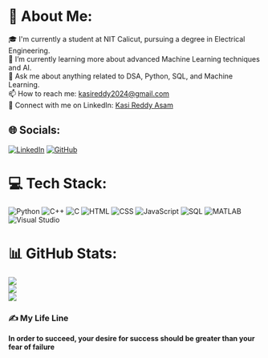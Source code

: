 # 💫 About Me:
🎓 I'm currently a student at NIT Calicut, pursuing a degree in Electrical Engineering.<br>
🌱 I’m currently learning more about advanced Machine Learning techniques and AI.<br>
💬 Ask me about anything related to DSA, Python, SQL, and Machine Learning.<br>
📫 How to reach me: [kasireddy2024@gmail.com](mailto:kasireddy2024@gmail.com)<br>
🔗 Connect with me on LinkedIn: [Kasi Reddy Asam](https://www.linkedin.com/in/kasireddy-asam-bb8038283/)


## 🌐 Socials:
[![LinkedIn](https://img.shields.io/badge/LinkedIn-%230077B5.svg?logo=LinkedIn&logoColor=white)](https://www.linkedin.com/in/kasireddy-asam-bb8038283/) [![GitHub](https://img.shields.io/badge/GitHub-%23121011.svg?logo=GitHub&logoColor=white)](https://github.com/kasireddyasam)

# 💻 Tech Stack:
![Python](https://img.shields.io/badge/python-3670A0?style=for-the-badge&logo=python&logoColor=ffdd54) ![C++](https://img.shields.io/badge/c++-%2300599C.svg?style=for-the-badge&logo=c%2B%2B&logoColor=white) ![C](https://img.shields.io/badge/c-%2300599C.svg?style=for-the-badge&logo=c&logoColor=white)  ![HTML](https://img.shields.io/badge/HTML-%23E34F26.svg?style=for-the-badge&logo=html5&logoColor=white) ![CSS](https://img.shields.io/badge/CSS-%231572B6.svg?style=for-the-badge&logo=css3&logoColor=white) ![JavaScript](https://img.shields.io/badge/JavaScript-%23323330.svg?style=for-the-badge&logo=javascript&logoColor=%23F7DF1E) ![SQL](https://img.shields.io/badge/SQL-%2300f.svg?style=for-the-badge&logo=mysql&logoColor=white) ![MATLAB](https://img.shields.io/badge/MATLAB-%23E4405F.svg?style=for-the-badge&logo=MATLAB&logoColor=white) ![Visual Studio](https://img.shields.io/badge/Visual%20Studio-%235C2D91.svg?style=for-the-badge&logo=visual%20studio&logoColor=white) 


# 📊 GitHub Stats:
![](https://github-readme-stats.vercel.app/api?username=kasireddyasam&theme=dark&hide_border=false&include_all_commits=true&count_private=true)<br/>
![](https://github-readme-streak-stats.herokuapp.com/?user=kasireddyasam&theme=dark&hide_border=false)<br/>
![](https://github-readme-stats.vercel.app/api/top-langs/?username=kasireddyasam&theme=dark&hide_border=false&include_all_commits=true&count_private=true&layout=compact)



### ✍ My Life Line
<strong>In order to succeed, your desire for success should be greater than your fear of failure</strong>





